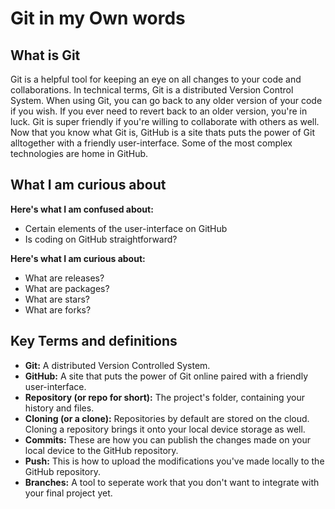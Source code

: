 # Git in my Own words
## What is Git
Git is a helpful tool for keeping an eye on all changes to your code and collaborations. In technical terms, Git is a distributed Version Control System. When using Git, you can go back to any older version of your code if you wish. If you ever need to revert back to an older version, you're in luck. Git is super friendly if you're willing to collaborate with others as well. Now that you know what Git is, GitHub is a site thats puts the power of Git alltogether with a friendly user-interface. Some of the most complex technologies are home in GitHub.

## What I am curious about
**Here's  what I am confused about:**
- Certain elements of the user-interface on GitHub
- Is coding on GitHub straightforward?

**Here's what I am curious about:**
- What are releases?
- What are packages?
- What are stars?
- What are forks?

## Key Terms and definitions
- **Git:** A distributed Version Controlled System.
- **GitHub:** A site that puts the power of Git online paired with a friendly user-interface.
- **Repository (or repo for short):** The project's folder, containing your history and files.
- **Cloning (or a clone):** Repositories by default are stored on the cloud. Cloning a repository brings it onto your local device storage as well.
- **Commits:** These are how you can publish the changes made on your local device to the GitHub repository.
- **Push:** This is how to upload the modifications you've made locally to the GitHub repository.
- **Branches:** A tool to seperate work that you don't want to integrate with your final project yet.
